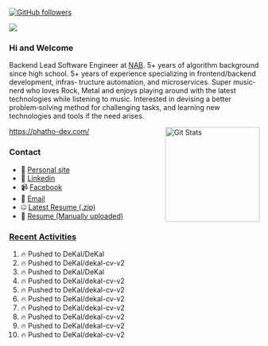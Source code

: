 [![GitHub followers](https://img.shields.io/github/followers/DeKal?label=Follow%20at%20GitHub&style=for-the-badge)](https://github.com/DeKal)

<img
  src="https://cr-ss-service.azurewebsites.net/api/ScreenShot?widget=summary&username=DeKal&badges=3&width=300&style=--header-bg-color:%23000;--border-radius:10px"
/>

### Hi and Welcome 
Backend Lead Software Engineer at [NAB](https://www.nab.com.au/). 5+ years of algorithm background since high school. 5+ years of experience specializing in frontend/backend development, infras‐ tructure automation, and microservices. Super music‐nerd who loves Rock, Metal and enjoys playing around with the latest technologies while listening to music. Interested in devising a better problem‐solving method for challenging tasks, and learning new technologies and tools if the need arises.

https://phatho-dev.com/
<a href="https://phatho-dev.com/"><img alt="Git Stats" src="https://github-readme-stats.vercel.app/api?username=DeKal&show_icons=true&theme=merko&count_private=true" align="right" height="190" /></a>


### Contact

- 💬 [Personal site](https://phatho-dev.com/)
- 🔗 [Linkedin](https://www.linkedin.com/in/phat-ho/)
- 📹 [Facebook](https://www.facebook.com/dekal.dev)
- 📧 <a href="mailto:hohuuphat22@gmail.com">Email</a>
- 🤐 <a id="raw-url" href="https://nightly.link/DeKal/dekal-cv-v2/workflows/build/main/huuphatho_cv.zip">Latest Resume (.zip)</a>
- 📄 <a id="raw-url" href="https://raw.githubusercontent.com/DeKal/DeKal/master/cv/huuphatho_cv_2025.pdf">Resume (Manually uploaded)</a>


### [Recent Activities](https://github.com/DeKal/github-activity-readme)
<!--START_SECTION:activity-->
1. 🔥 Pushed to DeKal/DeKal
2. 🔥 Pushed to DeKal/dekal-cv-v2
3. 🔥 Pushed to DeKal/DeKal
4. 🔥 Pushed to DeKal/dekal-cv-v2
5. 🔥 Pushed to DeKal/dekal-cv-v2
6. 🔥 Pushed to DeKal/dekal-cv-v2
7. 🔥 Pushed to DeKal/dekal-cv-v2
8. 🔥 Pushed to DeKal/dekal-cv-v2
9. 🔥 Pushed to DeKal/dekal-cv-v2
10. 🔥 Pushed to DeKal/dekal-cv-v2
<!--END_SECTION:activity-->